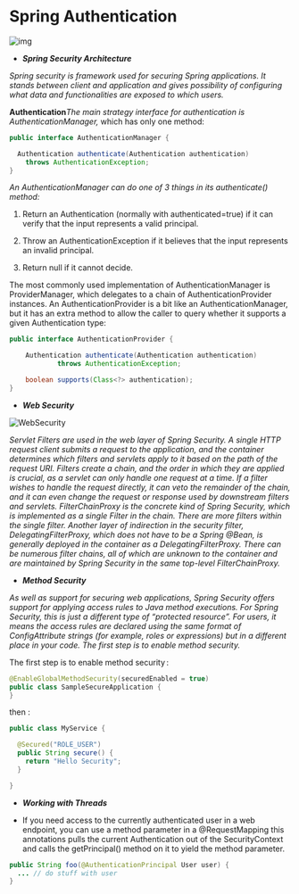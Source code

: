 # Spring Authentication


![img](https://prod-acb5.kxcdn.com/wp-content/uploads/2020/07/DaoAuthenticationProvider.png)



* ***Spring Security Architecture***

*Spring security is framework used for securing Spring applications. It stands between client and application and gives possibility of configuring what data and functionalities are exposed to which users.*

**Authentication***The main strategy interface for authentication is AuthenticationManager,* which has only one method:

```java
public interface AuthenticationManager {

  Authentication authenticate(Authentication authentication)
    throws AuthenticationException;
}
```

*An AuthenticationManager can do one of 3 things in its authenticate() method:*

1. Return an Authentication (normally with authenticated=true) if it can verify that the input represents a valid principal.

2. Throw an AuthenticationException if it believes that the input represents an invalid principal.

3. Return null if it cannot decide.

The most commonly used implementation of AuthenticationManager is ProviderManager, which delegates to a chain of AuthenticationProvider instances. An AuthenticationProvider is a bit like an AuthenticationManager, but it has an extra method to allow the caller to query whether it supports a given Authentication type:

```java
public interface AuthenticationProvider {

	Authentication authenticate(Authentication authentication)
			throws AuthenticationException;

	boolean supports(Class<?> authentication);
}
```


* ***Web Security***

![WebSecurity](https://raw.githubusercontent.com/spring-guides/top-spring-security-architecture/main/images/filters.png)

*Servlet Filters are used in the web layer of Spring Security. A single HTTP request client submits a request to the application, and the container determines which filters and servlets apply to it based on the path of the request URI. Filters create a chain, and the order in which they are applied is crucial, as a servlet can only handle one request at a time. If a filter wishes to handle the request directly, it can veto the remainder of the chain, and it can even change the request or response used by downstream filters and servlets. FilterChainProxy is the concrete kind of Spring Security, which is implemented as a single Filter in the chain. There are more filters within the single filter. Another layer of indirection in the security filter, DelegatingFilterProxy, which does not have to be a Spring @Bean, is generally deployed in the container as a DelegatingFilterProxy. There can be numerous filter chains, all of which are unknown to the container and are maintained by Spring Security in the same top-level FilterChainProxy.*


* ***Method Security***

*As well as support for securing web applications, Spring Security offers support for applying access rules to Java method executions. For Spring Security, this is just a different type of “protected resource”. For users, it means the access rules are declared using the same format of ConfigAttribute strings (for example, roles or expressions) but in a different place in your code. The first step is to enable method security.*


The first step is to enable method security :

```java
@EnableGlobalMethodSecurity(securedEnabled = true)
public class SampleSecureApplication {
}
```


then :

```java
public class MyService {

  @Secured("ROLE_USER")
  public String secure() {
    return "Hello Security";
  }

}

```




* ***Working with Threads***

* If you need access to the currently authenticated user in a web endpoint, you can use a method parameter in a @RequestMapping this annotations pulls the current Authentication out of the SecurityContext and calls the getPrincipal() method on it to yield the method parameter.

```java
public String foo(@AuthenticationPrincipal User user) {
  ... // do stuff with user
}
```